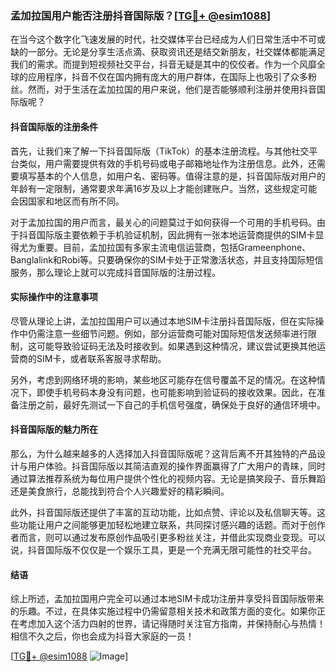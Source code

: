 ### 孟加拉国用户能否注册抖音国际版？[[TG💪+ @esim1088](https://t.me/s/esim1088)]

在当今这个数字化飞速发展的时代，社交媒体平台已经成为人们日常生活中不可或缺的一部分。无论是分享生活点滴、获取资讯还是结交新朋友，社交媒体都能满足我们的需求。而提到短视频社交平台，抖音无疑是其中的佼佼者。作为一个风靡全球的应用程序，抖音不仅在国内拥有庞大的用户群体，在国际上也吸引了众多粉丝。然而，对于生活在孟加拉国的用户来说，他们是否能够顺利注册并使用抖音国际版呢？

#### 抖音国际版的注册条件

首先，让我们来了解一下抖音国际版（TikTok）的基本注册流程。与其他社交平台类似，用户需要提供有效的手机号码或电子邮箱地址作为注册信息。此外，还需要填写基本的个人信息，如用户名、密码等。值得注意的是，抖音国际版对用户的年龄有一定限制，通常要求年满16岁及以上才能创建账户。当然，这些规定可能会因国家和地区而有所不同。

对于孟加拉国的用户而言，最关心的问题莫过于如何获得一个可用的手机号码。由于抖音国际版主要依赖于手机验证机制，因此拥有一张本地运营商提供的SIM卡显得尤为重要。目前，孟加拉国有多家主流电信运营商，包括Grameenphone、Banglalink和Robi等。只要确保你的SIM卡处于正常激活状态，并且支持国际短信服务，那么理论上就可以完成抖音国际版的注册过程。

#### 实际操作中的注意事项

尽管从理论上讲，孟加拉国用户可以通过本地SIM卡注册抖音国际版，但在实际操作中仍需注意一些细节问题。例如，部分运营商可能对国际短信发送频率进行限制，这可能导致验证码无法及时接收到。如果遇到这种情况，建议尝试更换其他运营商的SIM卡，或者联系客服寻求帮助。

另外，考虑到网络环境的影响，某些地区可能存在信号覆盖不足的情况。在这种情况下，即使手机号码本身没有问题，也可能影响到验证码的接收效果。因此，在准备注册之前，最好先测试一下自己的手机信号强度，确保处于良好的通信环境中。

#### 抖音国际版的魅力所在

那么，为什么越来越多的人选择加入抖音国际版呢？这背后离不开其独特的产品设计与用户体验。抖音国际版以其简洁直观的操作界面赢得了广大用户的青睐，同时通过算法推荐系统为每位用户提供个性化的视频内容。无论是搞笑段子、音乐舞蹈还是美食旅行，总能找到符合个人兴趣爱好的精彩瞬间。

此外，抖音国际版还提供了丰富的互动功能，比如点赞、评论以及私信聊天等。这些功能让用户之间能够更加轻松地建立联系，共同探讨感兴趣的话题。而对于创作者而言，则可以通过发布原创作品吸引更多粉丝关注，并借此实现商业变现。可以说，抖音国际版不仅仅是一个娱乐工具，更是一个充满无限可能性的社交平台。

#### 结语

综上所述，孟加拉国用户完全可以通过本地SIM卡成功注册并享受抖音国际版带来的乐趣。不过，在具体实施过程中仍需留意相关技术和政策方面的变化。如果你正在考虑加入这个活力四射的世界，请记得随时关注官方指南，并保持耐心与热情！相信不久之后，你也会成为抖音大家庭的一员！

[[TG💪+ @esim1088](https://t.me/s/esim1088) ![Image](https://i.postimg.cc/4NQfJmqS/Snipaste-2025-05-13-00-14-12.png)]